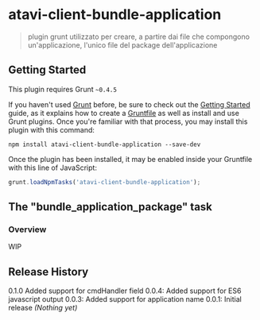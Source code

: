 # atavi-client-bundle-application

> plugin grunt utilizzato per creare, a partire dai file che compongono un'applicazione, l'unico file del package dell'applicazione

## Getting Started
This plugin requires Grunt `~0.4.5`

If you haven't used [Grunt](http://gruntjs.com/) before, be sure to check out the [Getting Started](http://gruntjs.com/getting-started) guide, as it explains how to create a [Gruntfile](http://gruntjs.com/sample-gruntfile) as well as install and use Grunt plugins. Once you're familiar with that process, you may install this plugin with this command:

```shell
npm install atavi-client-bundle-application --save-dev
```

Once the plugin has been installed, it may be enabled inside your Gruntfile with this line of JavaScript:

```js
grunt.loadNpmTasks('atavi-client-bundle-application');
```

## The "bundle_application_package" task

### Overview
WIP
## Release History
0.1.0 Added support for cmdHandler field
0.0.4: Added support for ES6 javascript output
0.0.3: Added support for application name
0.0.1: Initial release
_(Nothing yet)_
